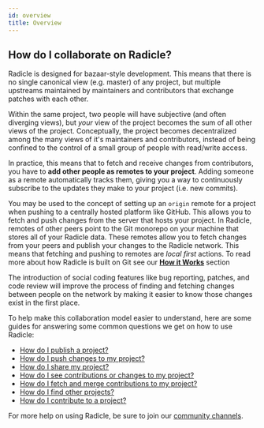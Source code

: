 ```yaml
---
id: overview
title: Overview
---
```


## How do I collaborate on Radicle?

Radicle is designed for bazaar-style development. This means that there is
no single canonical view (e.g. master) of any project, but multiple upstreams
maintained by maintainers and contributors that exchange patches with each
other.

Within the same project, two people will have subjective (and often diverging
views), but *your* view of the project becomes the sum of all other views of the
project. Conceptually, the project becomes decentralized
among the many views of it's maintainers and contributors, instead of being
confined to the control of a small group of people with read/write access.

In practice, this means that to fetch and receive changes from contributors, you
have to **add other people as remotes to your project**. Adding someone as a
remote automatically tracks them, giving you a way to continuously subscribe to
the updates they make to your project (i.e. new commits).

You may be used to the concept of setting up an `origin` remote for a project
when pushing to a centrally hosted platform like GitHub. This allows you to
fetch and push changes from the server that hosts your project. In
Radicle, remotes of other peers point to the Git monorepo on your machine that
stores all of your Radicle data. These remotes allow you to fetch changes from
your peers and publish your changes to the Radicle network. This means that
fetching and pushing to remotes are _local first_ actions. To read more about
how Radicle is built on Git see our [**How it Works**][gi] section

The introduction of social coding features like bug reporting, patches, and code
review will improve the process of finding and fetching changes between people
on the network by making it easier to know those changes exist in the
first place.

To help make this collaboration model easier to understand, here are some
guides for answering some common questions we get on how to use Radicle:

* [How do I publish a project?][1]
* [How do I push changes to my project?][2]
* [How do I share my project?][3]
* [How do I see contributions or changes to my project?][4]
* [How do I fetch and merge contributions to my project?][5]
* [How do I find other projects?][6]
* [How do I contribute to a project?][7]

For more help on using Radicle, be sure to join our [community channels][cc].

[1]: using-radicle/creating-projects.md
[2]: using-radicle/pushing-changes.md
[3]: using-radicle/sharing-projects.md
[4]: using-radicle/tracking-and-viewing.md
[5]: using-radicle/fetching-and-merging.md
[6]: using-radicle/contributing.md
[7]: using-radicle/contributing.md

[cc]: using-radicle/community.md
[dr]: radicle.md/#how-is-radicle-different-from-github
[gi]: understanding-radicle/how-it-works.md
[rp]: https://radicle.xyz/radicle-link.html
[rl]: https://github.com/radicle-dev/radicle-link

